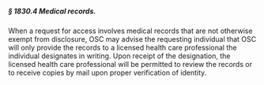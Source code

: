 ##### § 1830.4 Medical records. #####

When a request for access involves medical records that are not otherwise exempt from disclosure, OSC may advise the requesting individual that OSC will only provide the records to a licensed health care professional the individual designates in writing. Upon receipt of the designation, the licensed health care professional will be permitted to review the records or to receive copies by mail upon proper verification of identity.